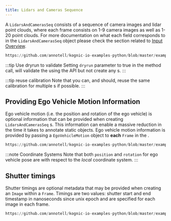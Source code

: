 ```yaml
---
title: Lidars and Cameras Sequence
---
```


A `LidarsAndCamerasSeq`  consists of a sequence of camera images and lidar point clouds, where each frame consists 
on 1-9 camera images as well as 1-20 point clouds. For more documentation on what each field corresponds to in the 
`LidarsAndCamerasSeq` object please check the section related to [Input Overview](/docs/kognic-io/overview).

```python reference
https://github.com/annotell/kognic-io-examples-python/blob/master/examples/lidars_and_cameras_seq.py
```

:::tip Use dryrun to validate 
Setting `dryrun` parameter to true in the method call, will validate the  using the API but not create any s.
:::

:::tip reuse calibration
Note that you can, and should, reuse the same calibration for multiple s if possible.
:::

## Providing Ego Vehicle Motion Information

Ego vehicle motion (i.e. the position and rotation of the ego vehicle) is optional information that can be provided when 
creating `LidarsAndCamerasSeq` s. This information can enable a massive reduction in the time it takes to annotate 
static objects. Ego vehicle motion information is provided by passing a `EgoVehicleMotion` object to **each** `Frame` 
in the .

```python reference
https://github.com/annotell/kognic-io-examples-python/blob/master/examples/lidars_and_cameras_seq_full.py
```

:::note Coordinate Systems
Note that both `position` and `rotation` for ego vehicle pose are with respect to the _local_ coordinate system.
:::

## Shutter timings

Shutter timings are optional metadata that may be provided when creating an `Image` within a `Frame`. Timings are two 
values: shutter start and end timestamp in nanoseconds since unix epoch and are specified for each image in each frame.

```python reference
https://github.com/annotell/kognic-io-examples-python/blob/master/examples/lidars_and_cameras_seq_with_imu_and_shutter_times.py
```
